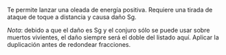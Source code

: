 Te permite lanzar una oleada de energía positiva. Requiere una tirada de ataque de toque a distancia y causa daño Sg.

*Nota*: debido a que el daño es Sg y el conjuro sólo se puede usar sobre muertos vivientes, el daño siempre será el doble del listado aquí. Aplicar la duplicación antes de redondear fracciones.
